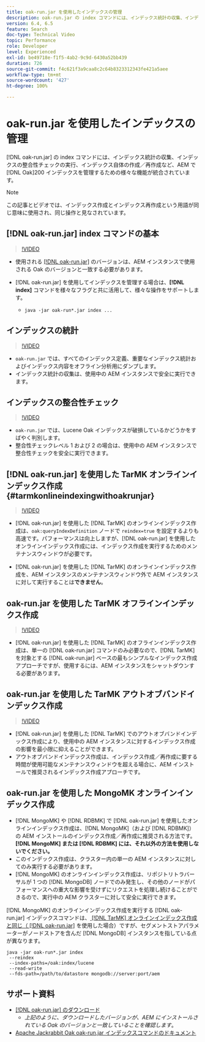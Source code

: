```yaml
---
title: oak-run.jar を使用したインデックスの管理
description: oak-run.jar の index コマンドには、インデックス統計の収集、インデックスの整合性チェックの実行、インデックス自体の作成／再作成など、AEM で Oak インデックスを管理するための様々な機能が統合されています。
version: 6.4, 6.5
feature: Search
doc-type: Technical Video
topic: Performance
role: Developer
level: Experienced
exl-id: be49718e-f1f5-4ab2-9c9d-6430a52bb439
duration: 726
source-git-commit: f4c621f3a9caa8c2c64b8323312343fe421a5aee
workflow-type: tm+mt
source-wordcount: '427'
ht-degree: 100%

---
```


# oak-run.jar を使用したインデックスの管理

[!DNL oak-run.jar] の index コマンドには、インデックス統計の収集、インデックスの整合性チェックの実行、インデックス自体の作成／再作成など、AEM で [!DNL Oak]200 インデックスを管理するための様々な機能が統合されています。

>[!NOTE]
>
>この記事とビデオでは、インデックス作成とインデックス再作成という用語が同じ意味に使用され、同じ操作と見なされています。

## [!DNL oak-run.jar] index コマンドの基本

>[!VIDEO](https://video.tv.adobe.com/v/21475?quality=12&learn=on)

* 使用される [[!DNL oak-run.jar]](https://repository.apache.org/service/local/artifact/maven/redirect?r=releases&amp;g=org.apache.jackrabbit&amp;a=oak-run&amp;v=1.8.0) のバージョンは、AEM インスタンスで使用される Oak のバージョンと一致する必要があります。
* [!DNL oak-run.jar] を使用してインデックスを管理する場合は、**[!DNL index]** コマンドを様々なフラグと共に活用して、様々な操作をサポートします。

   * `java -jar oak-run*.jar index ...`

## インデックスの統計

>[!VIDEO](https://video.tv.adobe.com/v/21477?quality=12&learn=on)

* `oak-run.jar` では、すべてのインデックス定義、重要なインデックス統計およびインデックス内容をオフライン分析用にダンプします。
* インデックス統計の収集は、使用中の AEM インスタンスで安全に実行できます。

## インデックスの整合性チェック

>[!VIDEO](https://video.tv.adobe.com/v/21476?quality=12&learn=on)

* `oak-run.jar` では、Lucene Oak インデックスが破損しているかどうかをすばやく判別します。
* 整合性チェックレベル 1 および 2 の場合は、使用中の AEM インスタンスで整合性チェックを安全に実行できます。

## [!DNL oak-run.jar] を使用した TarMK オンラインインデックス作成 {#tarmkonlineindexingwithoakrunjar}

>[!VIDEO](https://video.tv.adobe.com/v/21479?quality=12&learn=on)

* [!DNL oak-run.jar] を使用した [!DNL TarMK] のオンラインインデックス作成は、`oak:queryIndexDefinition` ノードで `reindex=true` を設定するよりも高速です。パフォーマンスは向上しますが、[!DNL oak-run.jar] を使用したオンラインインデックス作成には、インデックス作成を実行するためのメンテナンスウィンドウが必要です。

* [!DNL oak-run.jar] を使用した [!DNL TarMK] のオンラインインデックス作成を、AEM インスタンスのメンテナンスウィンドウ外で AEM インスタンスに対して実行することは&#x200B;**できません**。

## oak-run.jar を使用した TarMK オフラインインデックス作成

>[!VIDEO](https://video.tv.adobe.com/v/21478?quality=12&learn=on)

* [!DNL oak-run.jar] を使用した [!DNL TarMK] のオフラインインデックス作成は、単一の [!DNL oak-run.jar] コマンドのみ必要なので、[!DNL TarMK] を対象とする [!DNL oak-run.jar] ベースの最もシンプルなインデックス作成アプローチですが、使用するには、AEM インスタンスをシャットダウンする必要があります。

## oak-run.jar を使用した TarMK アウトオブバンドインデックス作成

>[!VIDEO](https://video.tv.adobe.com/v/21480?quality=12&learn=on)

* [!DNL oak-run.jar] を使用した [!DNL TarMK] でのアウトオブバンドインデックス作成により、使用中の AEM インスタンスに対するインデックス作成の影響を最小限に抑えることができます。
* アウトオブバンドインデックス作成は、インデックス作成／再作成に要する時間が使用可能なメンテナンスウィンドウを超える場合に、AEM インストールで推奨されるインデックス作成アプローチです。

## oak-run.jar を使用した MongoMK オンラインインデックス作成

* [!DNL MongoMK] や [!DNL RDBMK] で [!DNL oak-run.jar] を使用したオンラインインデックス作成は、[!DNL MongoMK]（および [!DNL RDBMK]）の AEM インストールのインデックス作成／再作成に推奨される方法です。**[!DNL MongoMK] または [!DNL RDBMK] には、それ以外の方法を使用しないでください。**
* このインデックス作成は、クラスター内の単一の AEM インスタンスに対してのみ実行する必要があります。
* [!DNL MongoMK] のオンラインインデックス作成は、リポジトリトラバーサルが 1 つの [!DNL MongoDB] ノードでのみ発生し、その他のノードがパフォーマンスへの重大な影響を受けずにリクエストを処理し続けることができるので、実行中の AEM クラスターに対して安全に実行できます。

[!DNL MongoMK] のオンラインインデックス作成を実行する [!DNL oak-run.jar] インデックスコマンドは、[ [!DNL TarMK] オンラインインデックス作成と同じ（ [!DNL oak-run.jar]](#tarmkonlineindexingwithoakrunjar) を使用した場合）ですが、セグメントストアパラメーターがノードストアを含んだ [!DNL MongoDB] インスタンスを指している点が異なります。

```
java -jar oak-run*.jar index
 --reindex
 --index-paths=/oak:index/lucene
 --read-write
 --fds-path=/path/to/datastore mongodb://server:port/aem
```

## サポート資料

* [ [!DNL oak-run.jar] のダウンロード](https://repository.apache.org/#nexus-search;gav~org.apache.jackrabbit~oak-run~~~~kw,versionexpand)
   * *上記のように、ダウンロードしたバージョンが、AEM にインストールされている Oak のバージョンと一致していることを確認します*。
* [Apache Jackrabbit Oak oak-run.jar インデックスコマンドのドキュメント](https://jackrabbit.apache.org/oak/docs/query/oak-run-indexing.html)
